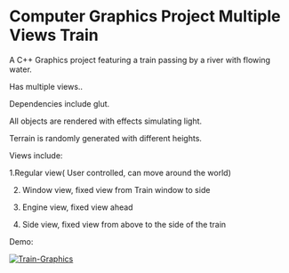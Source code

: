 # Computer Graphics Project Multiple Views Train
A C++ Graphics project featuring a train passing by a river with flowing water.

Has multiple views.. 

Dependencies include glut.

All objects are rendered with effects simulating  light.

Terrain is randomly generated with different heights.

Views include:

1.Regular view( User controlled, can move around the world)

2. Window view, fixed view from Train window to side

3. Engine view, fixed view ahead

4. Side view, fixed view from above to the side of the train


Demo: 

[![Train-Graphics](http://img.youtube.com/vi/bdV5wjRKdzA/0.jpg)](http://www.youtube.com/watch?v=bdV5wjRKdzA)
